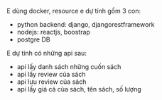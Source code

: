 E dùng docker, resource e dự tính gồm 3 con: 
- python backend: django, djangorestframework
- nodejs: reactjs, boostrap
- postgre DB 

E dự tính có những api sau:
- api lấy danh sách những cuốn sách
- api lấy review của sách
- api lưu review của sách
- api lấy giá cả của sách, tên sách, số lượng
